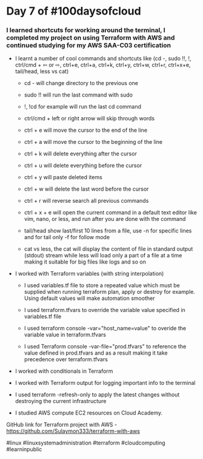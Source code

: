 # Day 7 of #100daysofcloud

### I learned shortcuts for working around the terminal, I completed my project on using Terraform with AWS and continued studying for my AWS SAA-C03 certification

- I learnt a number of cool commands and shortcuts like (cd -, sudo !!, !<cmd>, ctrl/cmd + ⇦ or ⇨, ctrl+e, ctrl+a, ctrl+k, ctrl+y, ctrl+w, ctrl+r, ctrl+x+e, tail/head, less vs cat)

  - cd - will change directory to the previous one

  - sudo !! will run the last command with sudo

  - !<cmd>, !cd for example will run the last cd command

  - ctrl/cmd + left or right arrow will skip through words

  - ctrl + e will move the cursor to the end of the line

  - ctrl + a will move the cursor to the beginning of the line

  - ctrl + k will delete everything after the cursor

  - ctrl + u will delete everything before the cursor

  - ctrl + y will paste deleted items

  - ctrl + w will delete the last word before the cursor

  - ctrl + r will reverse search all previous commands

  - ctrl + x + e will open the current command in a default text editor like vim, nano, or less, and run after you are done with the command

  - tail/head show last/first 10 lines from a file, use -n for specific lines and for tail only -f for follow mode

  - cat vs less, the cat will display the content of file in standard output (stdout) stream while less will load only a part of a file at a time making it suitable for big files like logs and so on

- I worked with Terraform variables (with string interpolation)

  - I used variables.tf file to store a repeated value which must be supplied when running terraform plan, apply or destroy for example. Using default values will make automation smoother

  - I used terraform.tfvars to override the variable value specified in variables.tf file

  - I used terraform console -var="host_name=value" to overide the variable value in terraform.tfvars

  - I used Terraform console -var-file="prod.tfvars" to reference the value defined in prod.tfvars and as a result making it take precedence over terraform.tfvars

- I worked with conditionals in Terraform

- I worked with Terraform output for logging important info to the terminal

- I used terraform -refresh-only to apply the latest changes without destroying the current infrastructure

- I studied AWS compute EC2 resources on Cloud Academy.

GitHub link for Terraform project with AWS - https://github.com/Sulaymon333/terraform-with-aws

#linux #linuxsystemadministration #terraform #cloudcomputing #learninpublic
